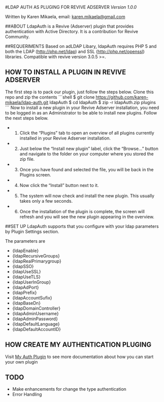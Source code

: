 #LDAP AUTH AS PLUGING FOR REVIVE ADSERVER
*Version 1.0.0*

Written by Karen Mikaela, email: karen.mikaela@gmail.com

##ABOUT
LdapAuth is a Revive (Adserver) plugin that provides authentication with Active Directory. It is a contribution for Revive Community.

##REQUERIMENTS
Based on adLDAP Libary, ldapAuth requires PHP 5 and both the LDAP (http://php.net/ldap) and SSL (http://php.net/openssl) libraries.
Compatible with revive version 3.0.5 >=.

## HOW TO INSTALL A PLUGIN IN REVIVE ADSERVER
The first step is to pack our plugin, just follow the steps below.
Clone this repo and zip the contents
´´´shell
$ git clone https://github.com/karen-mikaela/ldap-auth.git ldapAuth
$ cd ldapAuth
$ zip -r ldapAuth.zip plugins  
´´´
Now to install a new plugin in your Revive Adserver installation, you need to be logged in as an Administrator to be able to install new plugins.
Follow the next steps below.

* 1. Click the “Plugins” tab to open an overview of all plugins currently installed in your Revive Adserver installation.
* 2. Just below the “Install new plugin” label, click the “Browse…” button and navigate to the folder on your computer where you stored the zip file.
* 3. Once you have found and selected the file, you will be back in the Plugins screen.
* 4. Now click the “Install” button next to it.
* 5. The system will now check and install the new plugin. This usually takes only a few seconds.
* 6. Once the installation of the plugin is complete, the screen will refresh and you will see the new plugin appearing in the overview.

##SET UP
LdapAuth supports that you configure with your  ldap parameters by  Plugin Settings section.

The parameters are
* {ldapEnable}
* {ldapRecursiveGroups}
* {ldapRealPrimarygroup}
* {ldapSSO}
* {ldapUseSSL}
* {ldapUseTLS}
* {ldapUserInGroup}
* {ldapAdPort}
* {ldapPrefix}
* {ldapAccountSufix}
* {ldapBaseDn}
* {ldapDomainController}
* {ldapAdminUsername}
* {ldapAdminPassword}
* {ldapDefaultLanguage}
* {ldapDefaultAccountID}

## HOW CREATE MY AUTHENTICATION PLUGING
Visit [My Auth Plugin](https://github.com/rhapsodyv/revive-plugins-doc/blob/master/tutorial/authentication-my-auth.md) to see more documentation about how you can start your own plugin

## TODO

* Make enhancements for change the type authentication
* Error Handling








